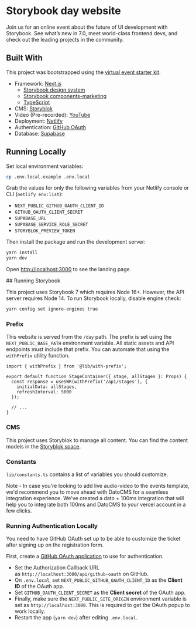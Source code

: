 # Storybook day website

Join us for an online event about the future of UI development with Storybook. See what’s new in 7.0, meet world-class frontend devs, and check out the leading projects in the community.

## Built With

This project was bootstrapped using the [virtual event starter kit](/virtual-event-starter-kit.md).

- Framework: [Next.js](https://nextjs.org/)
  - [Storybook design system](https://github.com/storybookjs/design-system)
  - [Storybook components-marketing](https://github.com/storybookjs/components-marketing)
  - [TypeScript](https://nextjs.org/docs/basic-features/typescript)
- CMS: [Storyblok](https://www.storyblok.com/)
- Video (Pre-recorded): [YouTube](https://www.youtube.com/)
- Deployment: [Netlify](https://www.netlify.com/)
- Authentication: [GitHub OAuth](https://docs.github.com/en/free-pro-team@latest/developers/apps/authorizing-oauth-apps)
- Database: [Supabase](https://supabase.com)

## Running Locally

Set local environment variables:

```bash
cp .env.local.example .env.local
```

Grab the values for only the following variables from your Netlify console or CLI (`netlify env:list`):

- `NEXT_PUBLIC_GITHUB_OAUTH_CLIENT_ID`
- `GITHUB_OAUTH_CLIENT_SECRET`
- `SUPABASE_URL`
- `SUPABASE_SERVICE_ROLE_SECRET`
- `STORYBLOK_PREVIEW_TOKEN`

Then install the package and run the development server:

```bash
yarn install
yarn dev
```

Open [http://localhost:3000](http://localhost:3000/) to see the landing page.

## Running Storybook

This project uses Storybook 7 which requires Node 16+. However, the API server requires Node 14. To run Storybook locally, disable engine check:

```bash
yarn config set ignore-engines true
```

### **Prefix**

This website is served from the `/day` path. The prefix is set using the `NEXT_PUBLIC_BASE_PATH` environment variable. All static assets and API endpoints must include that prefix. You can automate that using the `withPrefix` utility function.

```tsx
import { withPrefix } from '@lib/with-prefix';

export default function StageContainer({ stage, allStages }: Props) {
  const response = useSWR(withPrefix('/api/stages'), {
    initialData: allStages,
    refreshInterval: 5000
  });

  // ...
}
```

### **CMS**

This project uses Storyblok to manage all content. You can find the content models in the [Storyblok space](https://app.storyblok.com/#/me/spaces/186678/dashboard?fe_version=v2).

### **Constants**

`lib/constants.ts` contains a list of variables you should customize.

Note - In case you're looking to add live audio-video to the events template, we'd recommend you to move ahead with DatoCMS for a seamless integration experience. We've created a dato + 100ms integration that will help you to integrate both 100ms and DatoCMS to your vercel account in a few clicks.

### **Running Authentication Locally**

You need to have GitHub OAuth set up to be able to customize the ticket after signing up on the registration form.

First, create a [GitHub OAuth application](https://docs.github.com/en/free-pro-team@latest/developers/apps/creating-an-oauth-app) to use for authentication.

- Set the Authorization Callback URL as `http://localhost:3000/api/github-oauth` on GitHub.
- On `.env.local`, set `NEXT_PUBLIC_GITHUB_OAUTH_CLIENT_ID` as the **Client ID** of the OAuth app.
- Set `GITHUB_OAUTH_CLIENT_SECRET` as the **Client secret** of the OAuth app.
- Finally, make sure the `NEXT_PUBLIC_SITE_ORIGIN` environment variable is set as `http://localhost:3000`. This is required to get the OAuth popup to work locally.
- Restart the app (`yarn dev`) after editing `.env.local`.
